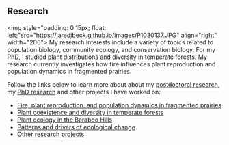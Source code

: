 ## Research

<img style="padding: 0 15px; float: left;"src="https://jaredjbeck.github.io/images/P1030137.JPG" align="right" width="200"> My research interests include a variety of topics related to population biology, community ecology, and conservation biology. For my PhD, I studied plant distributions and diversity in temperate forests. My research currently investigates how fire influences plant reproduction and population dynamics in fragmented prairies.

Follow the links below to learn more about about my [postdoctoral research](/echinacea-project.md), my [PhD research](/dissertation_research.md) and other projects I have worked on:
* [Fire, plant reproduction, and population dynamics in fragmented prairies](echinacea-project.md)
* [Plant coexistence and diversity in temperate forests](/dissertation_research.md)
* [Plant ecology in the Baraboo Hills](/baraboo_hills.md)
* [Patterns and drivers of ecological change](/ecological_change.md)
* [Other research projects](/other_research.md)
